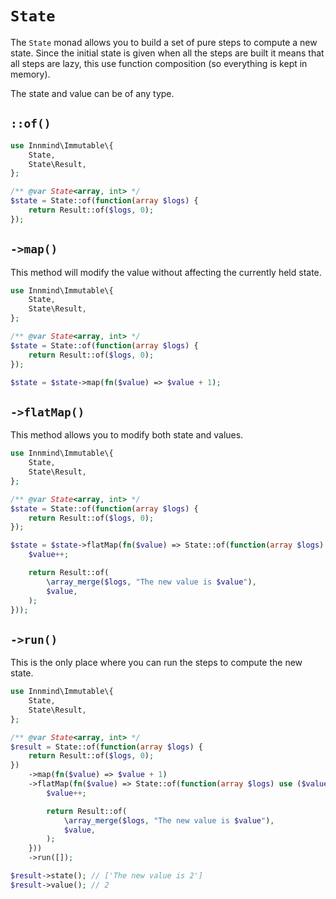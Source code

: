 # `State`

The `State` monad allows you to build a set of pure steps to compute a new state. Since the initial state is given when all the steps are built it means that all steps are lazy, this use function composition (so everything is kept in memory).

The state and value can be of any type.

## `::of()`

```php
use Innmind\Immutable\{
    State,
    State\Result,
};

/** @var State<array, int> */
$state = State::of(function(array $logs) {
    return Result::of($logs, 0);
});
```

## `->map()`

This method will modify the value without affecting the currently held state.

```php
use Innmind\Immutable\{
    State,
    State\Result,
};

/** @var State<array, int> */
$state = State::of(function(array $logs) {
    return Result::of($logs, 0);
});

$state = $state->map(fn($value) => $value + 1);
```

## `->flatMap()`

This method allows you to modify both state and values.

```php
use Innmind\Immutable\{
    State,
    State\Result,
};

/** @var State<array, int> */
$state = State::of(function(array $logs) {
    return Result::of($logs, 0);
});

$state = $state->flatMap(fn($value) => State::of(function(array $logs) use ($value) {
    $value++;

    return Result::of(
        \array_merge($logs, "The new value is $value"),
        $value,
    );
}));
```

## `->run()`

This is the only place where you can run the steps to compute the new state.

```php
use Innmind\Immutable\{
    State,
    State\Result,
};

/** @var State<array, int> */
$result = State::of(function(array $logs) {
    return Result::of($logs, 0);
})
    ->map(fn($value) => $value + 1)
    ->flatMap(fn($value) => State::of(function(array $logs) use ($value) {
        $value++;

        return Result::of(
            \array_merge($logs, "The new value is $value"),
            $value,
        );
    }))
    ->run([]);

$result->state(); // ['The new value is 2']
$result->value(); // 2
```
